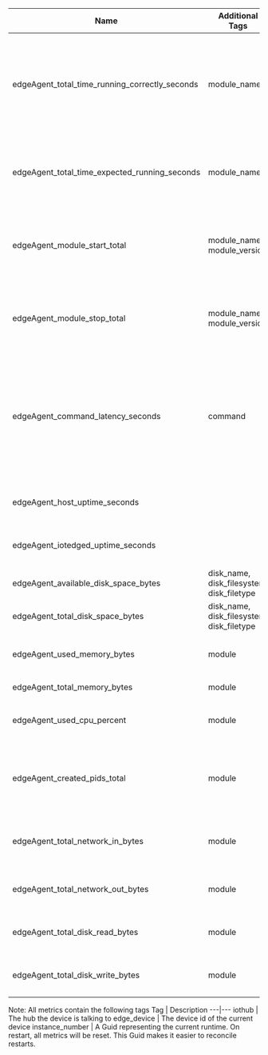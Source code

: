 Name | Additional Tags | Description | Type
--- | --- | --- | ---
edgeAgent_total_time_running_correctly_seconds | module_name | The amount of time the module was specified in the deployment and was in the running state. | Gauge
edgeAgent_total_time_expected_running_seconds | module_name | The amount of time the module was specified in the deployment | Gauge
edgeAgent_module_start_total | module_name, module_version | Number of times edgeAgent asked docker to start the module.  | Counter
edgeAgent_module_stop_total | module_name, module_version | Number of times edgeAgent asked docker to stop the module. | Counter
edgeAgent_command_latency_seconds | command | How long it took docker to execute the given command. Possible commands are: create, update, remove, start, stop, restart | Gauge
|||
edgeAgent_host_uptime_seconds | | How long the host has been on | Gauge
edgeAgent_iotedged_uptime_seconds || How long iotedged has been running | Gauge
edgeAgent_available_disk_space_bytes | disk_name, disk_filesystem, disk_filetype | Amount of space left on the disk | Gauge
edgeAgent_total_disk_space_bytes |disk_name, disk_filesystem, disk_filetype| Size of the disk | Gauge
edgeAgent_used_memory_bytes | module | Amount of RAM used by all processes | Gauge
edgeAgent_total_memory_bytes | module | RAM available | Gauge
edgeAgent_used_cpu_percent | module | Percent of cpu used by all processes | Histogram
edgeAgent_created_pids_total | module | The number of processes or threads the container has created | Gauge
edgeAgent_total_network_in_bytes | module | The amount of bytes recieved from the network | Gauge
edgeAgent_total_network_out_bytes | module | The amount of bytes sent to network | Gauge
edgeAgent_total_disk_read_bytes | module | The amount of bytes read from the disk | Gauge
edgeAgent_total_disk_write_bytes | module | The amount of bytes written to disk | Gauge

Note: All metrics contain the following tags
Tag | Description
---|---
iothub | The hub the device is talking to
edge_device | The device id of the current device
instance_number | A Guid representing the current runtime. On restart, all metrics will be reset. This Guid makes it easier to reconcile restarts. 